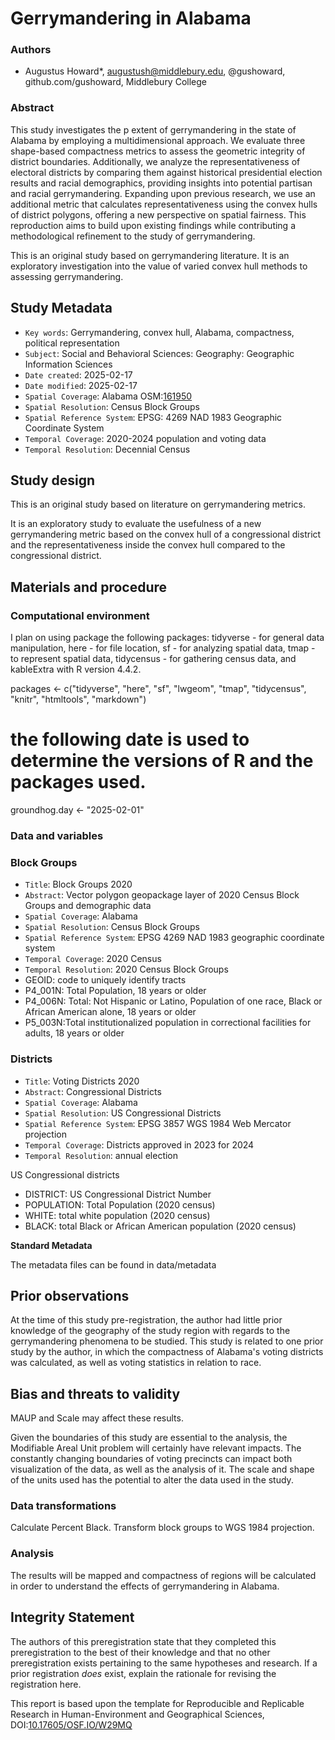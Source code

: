 # Gerrymandering in Alabama

### Authors

- Augustus Howard\*, augustush@middlebury.edu, @gushoward, github.com/gushoward, Middlebury College


### Abstract

This study investigates the p extent of gerrymandering in the state of Alabama by employing a multidimensional approach. We evaluate three shape-based compactness metrics to assess the geometric integrity of district boundaries. Additionally, we analyze the representativeness of electoral districts by comparing them against historical presidential election results and racial demographics, providing insights into potential partisan and racial gerrymandering. Expanding upon previous research, we use an additional metric that calculates representativeness using the convex hulls of district polygons, offering a new perspective on spatial fairness. This reproduction aims to build upon existing findings while contributing a methodological refinement to the study of gerrymandering.

This is an original study based on gerrymandering literature. It is an exploratory investigation into the value of varied convex hull methods to assessing gerrymandering.

## Study Metadata

- `Key words`: Gerrymandering, convex hull, Alabama, compactness, political representation
- `Subject`: Social and Behavioral Sciences: Geography: Geographic Information Sciences
- `Date created`: 2025-02-17
- `Date modified`: 2025-02-17
- `Spatial Coverage`: Alabama OSM:[161950](https://www.openstreetmap.org/relation/161950)
- `Spatial Resolution`: Census Block Groups
- `Spatial Reference System`: EPSG: 4269 NAD 1983 Geographic Coordinate System
- `Temporal Coverage`: 2020-2024 population and voting data
- `Temporal Resolution`: Decennial Census



## Study design

This is an original study based on literature on gerrymandering metrics.

It is an exploratory study to evaluate the usefulness of a new gerrymandering metric based on
the convex hull of a congressional district and the representativeness inside the convex hull compared to the congressional district.

## Materials and procedure

### Computational environment

I plan on using package the following packages: tidyverse - for general data manipulation, here - for file location, sf - for analyzing spatial data, tmap - to represent spatial data, tidycensus - for gathering census data, and kableExtra with R version 4.4.2.

packages <- c("tidyverse",
              "here",
              "sf",
              "lwgeom",
              "tmap",
              "tidycensus",
              "knitr", 
              "htmltools",
              "markdown")

# the following date is used to determine the versions of R and the packages used.

groundhog.day <- "2025-02-01"           
### Data and variables

### Block Groups
- `Title`: Block Groups 2020
- `Abstract`: Vector polygon geopackage layer of 2020 Census Block Groups and demographic data
- `Spatial Coverage`: Alabama
- `Spatial Resolution`: Census Block Groups
- `Spatial Reference System`: EPSG 4269 NAD 1983 geographic coordinate system
- `Temporal Coverage`: 2020 Census
- `Temporal Resolution`: 2020 Census
Block Groups
- GEOID: code to uniquely identify tracts
- P4_001N: Total Population, 18 years or older
- P4_006N: Total: Not Hispanic or Latino, Population of one race, Black or African American alone, 18 years or older
- P5_003N:Total institutionalized population in correctional facilities for adults, 18 years or older

### Districts
- `Title`: Voting Districts 2020
- `Abstract`: Congressional Districts
- `Spatial Coverage`: Alabama
- `Spatial Resolution`: US Congressional Districts
- `Spatial Reference System`: EPSG 3857 WGS 1984 Web Mercator projection
- `Temporal Coverage`: Districts approved in 2023 for 2024
- `Temporal Resolution`: annual election

US Congressional districts
- DISTRICT: US Congressional District Number
- POPULATION: Total Population (2020 census)
- WHITE: total white population (2020 census)
- BLACK: total Black or African American population (2020 census)


**Standard Metadata**

The metadata files can be found in data/metadata

## Prior observations  

At the time of this study pre-registration, the author had little prior knowledge of the geography of the study region with regards to the gerrymandering phenomena to be studied.
This study is related to one prior study by the author, in which the compactness of Alabama's voting districts was calculated, as well as voting statistics in relation to race.

## Bias and threats to validity

MAUP and Scale may affect these results.

Given the boundaries of this study are essential to the analysis, the Modifiable Areal Unit problem will certainly have relevant impacts. The constantly changing boundaries of voting precincts can impact both visualization of the data, as well as the analysis of it. The scale and shape of the units used has the potential to alter the data used in the study.

### Data transformations

Calculate Percent Black. Transform block groups to WGS 1984 projection.


### Analysis

The results will be mapped and compactness of regions will be calculated in order to understand the effects of gerrymandering in Alabama.



## Integrity Statement

The authors of this preregistration state that they completed this preregistration to the best of their knowledge and that no other preregistration exists pertaining to the same hypotheses and research.
If a prior registration *does* exist, explain the rationale for revising the registration here.


This report is based upon the template for Reproducible and Replicable Research in Human-Environment and Geographical Sciences, DOI:[10.17605/OSF.IO/W29MQ](https://doi.org/10.17605/OSF.IO/W29MQ)
